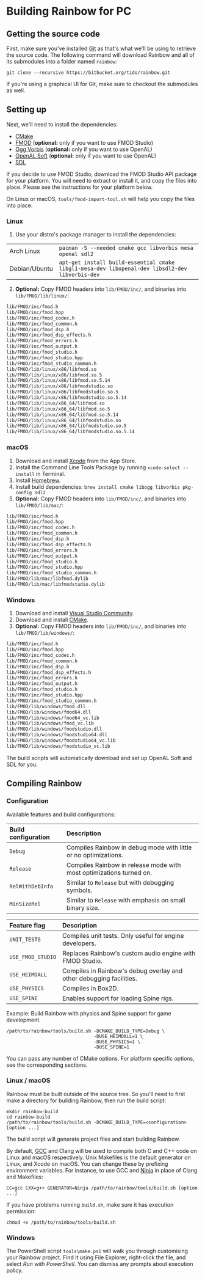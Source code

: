 # Building Rainbow for PC

## Getting the source code

First, make sure you've installed [Git](https://git-scm.com/downloads) as that's
what we'll be using to retrieve the source code. The following command will
download Rainbow and all of its submodules into a folder named `rainbow`:

`git clone --recursive https://bitbucket.org/tido/rainbow.git`

If you're using a graphical UI for Git, make sure to checkout the submodules as
well.

## Setting up

Next, we'll need to install the dependencies:

* [CMake](https://cmake.org/)
* [FMOD](https://www.fmod.org/) (**optional:** only if you want to use FMOD Studio)
* [Ogg Vorbis](https://www.xiph.org/vorbis/) (**optional:** only if you want to use OpenAL)
* [OpenAL Soft](http://kcat.strangesoft.net/openal.html) (**optional:** only if you want to use OpenAL)
* [SDL](https://libsdl.org/)

If you decide to use FMOD Studio, download the FMOD Studio API package for your
platform. You will need to extract or install it, and copy the files into place.
Please see the instructions for your platform below.

On Linux or macOS, `tools/fmod-import-tool.sh` will help you copy the files into
place.

### Linux

1. Use your distro's package manager to install the dependencies:

|               |                                                              |
|---------------|--------------------------------------------------------------|
| Arch Linux    | `pacman -S --needed cmake gcc libvorbis mesa openal sdl2`    |
| Debian/Ubuntu | `apt-get install build-essential cmake libgl1-mesa-dev libopenal-dev libsdl2-dev libvorbis-dev` |

2. **Optional:** Copy FMOD headers into `lib/FMOD/inc/`, and binaries into `lib/FMOD/lib/linux/`:

```bash
lib/FMOD/inc/fmod.h
lib/FMOD/inc/fmod.hpp
lib/FMOD/inc/fmod_codec.h
lib/FMOD/inc/fmod_common.h
lib/FMOD/inc/fmod_dsp.h
lib/FMOD/inc/fmod_dsp_effects.h
lib/FMOD/inc/fmod_errors.h
lib/FMOD/inc/fmod_output.h
lib/FMOD/inc/fmod_studio.h
lib/FMOD/inc/fmod_studio.hpp
lib/FMOD/inc/fmod_studio_common.h
lib/FMOD/lib/linux/x86/libfmod.so
lib/FMOD/lib/linux/x86/libfmod.so.5
lib/FMOD/lib/linux/x86/libfmod.so.5.14
lib/FMOD/lib/linux/x86/libfmodstudio.so
lib/FMOD/lib/linux/x86/libfmodstudio.so.5
lib/FMOD/lib/linux/x86/libfmodstudio.so.5.14
lib/FMOD/lib/linux/x86_64/libfmod.so
lib/FMOD/lib/linux/x86_64/libfmod.so.5
lib/FMOD/lib/linux/x86_64/libfmod.so.5.14
lib/FMOD/lib/linux/x86_64/libfmodstudio.so
lib/FMOD/lib/linux/x86_64/libfmodstudio.so.5
lib/FMOD/lib/linux/x86_64/libfmodstudio.so.5.14
```

### macOS

1. Download and install [Xcode](https://itunes.apple.com/app/xcode/id497799835?mt=12) from the App Store.
2. Install the Command Line Tools Package by running `xcode-select --install` in Terminal.
3. Install [Homebrew](https://brew.sh/).
4. Install build dependencies: `brew install cmake libogg libvorbis pkg-config sdl2`
5. **Optional:** Copy FMOD headers into `lib/FMOD/inc/`, and binaries into `lib/FMOD/lib/mac/`:

```bash
lib/FMOD/inc/fmod.h
lib/FMOD/inc/fmod.hpp
lib/FMOD/inc/fmod_codec.h
lib/FMOD/inc/fmod_common.h
lib/FMOD/inc/fmod_dsp.h
lib/FMOD/inc/fmod_dsp_effects.h
lib/FMOD/inc/fmod_errors.h
lib/FMOD/inc/fmod_output.h
lib/FMOD/inc/fmod_studio.h
lib/FMOD/inc/fmod_studio.hpp
lib/FMOD/inc/fmod_studio_common.h
lib/FMOD/lib/mac/libfmod.dylib
lib/FMOD/lib/mac/libfmodstudio.dylib
```

### Windows

1. Download and install [Visual Studio Community](https://www.visualstudio.com/vs/community/).
2. Download and install [CMake](https://cmake.org/download/).
3. **Optional:** Copy FMOD headers into `lib/FMOD/inc/`, and binaries into `lib/FMOD/lib/windows/`:

```bash
lib/FMOD/inc/fmod.h
lib/FMOD/inc/fmod.hpp
lib/FMOD/inc/fmod_codec.h
lib/FMOD/inc/fmod_common.h
lib/FMOD/inc/fmod_dsp.h
lib/FMOD/inc/fmod_dsp_effects.h
lib/FMOD/inc/fmod_errors.h
lib/FMOD/inc/fmod_output.h
lib/FMOD/inc/fmod_studio.h
lib/FMOD/inc/fmod_studio.hpp
lib/FMOD/inc/fmod_studio_common.h
lib/FMOD/lib/windows/fmod.dll
lib/FMOD/lib/windows/fmod64.dll
lib/FMOD/lib/windows/fmod64_vc.lib
lib/FMOD/lib/windows/fmod_vc.lib
lib/FMOD/lib/windows/fmodstudio.dll
lib/FMOD/lib/windows/fmodstudio64.dll
lib/FMOD/lib/windows/fmodstudio64_vc.lib
lib/FMOD/lib/windows/fmodstudio_vc.lib
```

<aside class="notice">The build scripts will automatically download and set up OpenAL Soft and SDL for you.</aside>

## Compiling Rainbow

### Configuration

Available features and build configurations:

| Build configuration | Description                                                         |
|:--------------------|:--------------------------------------------------------------------|
| `Debug`             | Compiles Rainbow in debug mode with little or no optimizations.     |
| `Release`           | Compiles Rainbow in release mode with most optimizations turned on. |
| `RelWithDebInfo`    | Similar to `Release` but with debugging symbols.                    |
| `MinSizeRel`        | Similar to `Release` with emphasis on small binary size.            |

| Feature flag      | Description                                                         |
|:------------------|:--------------------------------------------------------------------|
| `UNIT_TESTS`      | Compiles unit tests. Only useful for engine developers.             |
| `USE_FMOD_STUDIO` | Replaces Rainbow's custom audio engine with FMOD Studio.            |
| `USE_HEIMDALL`    | Compiles in Rainbow's debug overlay and other debugging facilities. |
| `USE_PHYSICS`     | Compiles in Box2D.                                                  |
| `USE_SPINE`       | Enables support for loading Spine rigs.                             |

Example: Build Rainbow with physics and Spine support for game development.

```shell
/path/to/rainbow/tools/build.sh -DCMAKE_BUILD_TYPE=Debug \
                                -DUSE_HEIMDALL=1 \
                                -DUSE_PHYSICS=1 \
                                -DUSE_SPINE=1
```

You can pass any number of CMake options. For platform specific options, see the
corresponding sections.

### Linux / macOS

Rainbow must be built outside of the source tree. So you'll need to first make a
directory for building Rainbow, then run the build script:

```shell
mkdir rainbow-build
cd rainbow-build
/path/to/rainbow/tools/build.sh -DCMAKE_BUILD_TYPE=<configuration> [option ...]
```

The build script will generate project files and start building Rainbow.

By default, [GCC](https://gcc.gnu.org/) and Clang will be used to compile both C
and C++ code on Linux and macOS respectively. Unix Makefiles is the default
generator on Linux, and Xcode on macOS. You can change these by prefixing
environment variables. For instance, to use GCC and
[Ninja](https://ninja-build.org/) in place of Clang and Makefiles:

`CC=gcc CXX=g++ GENERATOR=Ninja /path/to/rainbow/tools/build.sh [option ...]`

If you have problems running `build.sh`, make sure it has execution permission:

`chmod +x /path/to/rainbow/tools/build.sh`

### Windows

The PowerShell script `tools\make.ps1` will walk you through customising your
Rainbow project. Find it using File Explorer, right-click the file, and select
_Run with PowerShell_. You can dismiss any prompts about execution policy.
